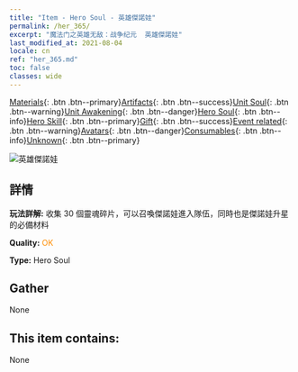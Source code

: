 ```yaml
---
title: "Item - Hero Soul - 英雄傑諾娃"
permalink: /her_365/
excerpt: "魔法门之英雄无敌：战争纪元  英雄傑諾娃"
last_modified_at: 2021-08-04
locale: cn
ref: "her_365.md"
toc: false
classes: wide
---
```

 [Materials](/ItemsCN/){: .btn .btn--primary}[Artifacts](/ItemsCN/Artifacts/){: .btn .btn--success}[Unit Soul](/ItemsCN/UnitSoul/){: .btn .btn--warning}[Unit Awakening](/ItemsCN/UnitAwakening/){: .btn .btn--danger}[Hero Soul](/ItemsCN/HeroSoul/){: .btn .btn--info}[Hero Skill](/ItemsCN/HeroSkill/){: .btn .btn--primary}[Gift](/ItemsCN/Gift/){: .btn .btn--success}[Event related](/ItemsCN/Events/){: .btn .btn--warning}[Avatars](/ItemsCN/Avatars/){: .btn .btn--danger}[Consumables](/ItemsCN/Consumables/){: .btn .btn--info}[Unknown](/ItemsCN/Unknown/){: .btn .btn--primary}

 ![英雄傑諾娃](/images/h/h_Ylthin.jpg)

## 詳情
 **玩法詳解:** 收集 30 個靈魂碎片，可以召喚傑諾娃進入隊伍，同時也是傑諾娃升星的必備材料

 **Quality:** <span style="color: #FF8C00">OK</span>

 **Type:** Hero Soul

## Gather

  None

## This item contains:

  None

